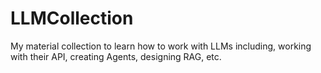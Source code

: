 # LLMCollection
My material collection to learn how to work with LLMs including, working with their API, creating Agents, designing RAG, etc.
